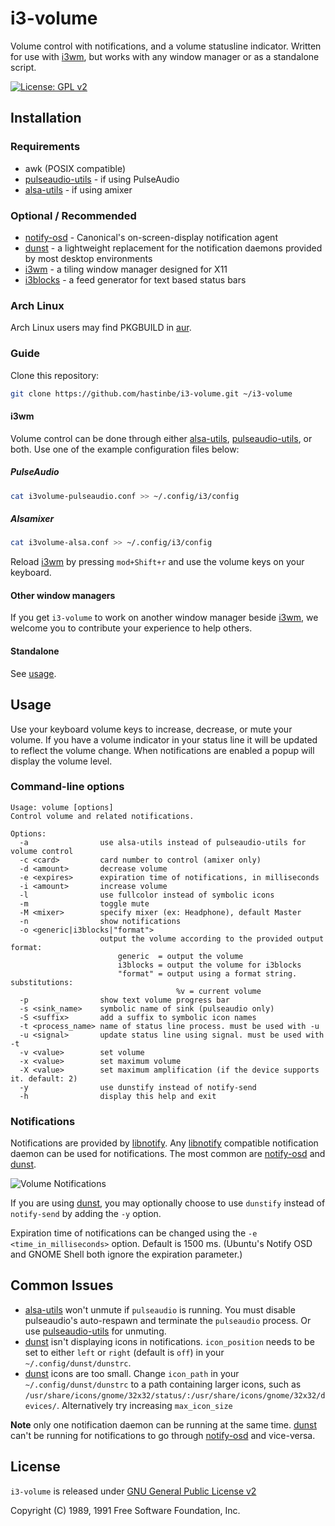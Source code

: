 # i3-volume

Volume control with notifications, and a volume statusline indicator. Written for use with [i3wm], but works with any window manager or as a standalone script.

[![License: GPL v2][license-badge]][license]

## Installation

### Requirements
* awk (POSIX compatible)
* [pulseaudio-utils] - if using PulseAudio
* [alsa-utils] - if using amixer

### Optional / Recommended
* [notify-osd] - Canonical's on-screen-display notification agent
* [dunst] - a lightweight replacement for the notification daemons provided by most desktop environments
* [i3wm] - a tiling window manager designed for X11
* [i3blocks] - a feed generator for text based status bars

### Arch Linux
Arch Linux users may find PKGBUILD in [aur].

### Guide
Clone this repository:
``` bash
git clone https://github.com/hastinbe/i3-volume.git ~/i3-volume
```

#### i3wm

Volume control can be done through either [alsa-utils], [pulseaudio-utils], or both. Use one of the example configuration files below:

##### PulseAudio

``` bash
cat i3volume-pulseaudio.conf >> ~/.config/i3/config
```

##### Alsamixer

``` bash
cat i3volume-alsa.conf >> ~/.config/i3/config
```

Reload [i3wm] by pressing `mod+Shift+r` and use the volume keys on your keyboard.

#### Other window managers

If you get `i3-volume` to work on another window manager beside [i3wm], we welcome you to contribute your experience to help others.

#### Standalone

See [usage](#usage).

## Usage
Use your keyboard volume keys to increase, decrease, or mute your volume. If you have a volume indicator in your status line it will be updated to reflect the volume change. When notifications are enabled a popup will display the volume level.

### Command-line options
```
Usage: volume [options]
Control volume and related notifications.

Options:
  -a                use alsa-utils instead of pulseaudio-utils for volume control
  -c <card>         card number to control (amixer only)
  -d <amount>       decrease volume
  -e <expires>      expiration time of notifications, in milliseconds
  -i <amount>       increase volume
  -l                use fullcolor instead of symbolic icons
  -m                toggle mute
  -M <mixer>        specify mixer (ex: Headphone), default Master
  -n                show notifications
  -o <generic|i3blocks|"format">
                    output the volume according to the provided output format:
                        generic  = output the volume
                        i3blocks = output the volume for i3blocks
                        "format" = output using a format string. substitutions:
                                     %v = current volume
  -p                show text volume progress bar
  -s <sink_name>    symbolic name of sink (pulseaudio only)
  -S <suffix>       add a suffix to symbolic icon names
  -t <process_name> name of status line process. must be used with -u
  -u <signal>       update status line using signal. must be used with -t
  -v <value>        set volume
  -x <value>        set maximum volume
  -X <value>        set maximum amplification (if the device supports it. default: 2)
  -y                use dunstify instead of notify-send
  -h                display this help and exit
  ```

### Notifications

Notifications are provided by [libnotify]. Any [libnotify] compatible notification daemon can be used for notifications. The most common are [notify-osd] and [dunst].

![Volume Notifications](assets/notifications.png)

If you are using [dunst], you may optionally choose to use `dunstify` instead of `notify-send` by adding the `-y` option.

Expiration time of notifications can be changed using the `-e <time_in_milliseconds>` option. Default is 1500 ms. (Ubuntu's Notify OSD and GNOME Shell both ignore the expiration parameter.)

## Common Issues
* [alsa-utils] won't unmute if `pulseaudio` is running. You must disable pulseaudio's auto-respawn and terminate the `pulseaudio` process. Or use [pulseaudio-utils] for unmuting.
* [dunst] isn't displaying icons in notifications. `icon_position` needs to be set to either `left` or `right` (default is `off`) in your `~/.config/dunst/dunstrc`.
* [dunst] icons are too small. Change `icon_path` in your `~/.config/dunst/dunstrc` to a path containing larger icons, such as `/usr/share/icons/gnome/32x32/status/:/usr/share/icons/gnome/32x32/devices/`. Alternatively try increasing `max_icon_size`

**Note** only one notification daemon can be running at the same time. [dunst] can't be running for notifications to go through [notify-osd] and vice-versa.

## License
`i3-volume` is released under [GNU General Public License v2][license]

Copyright (C) 1989, 1991 Free Software Foundation, Inc.

[alsa-utils]: https://alsa.opensrc.org/Alsa-utils
[aur]: https://aur.archlinux.org/packages/i3-volume/
[dunst]: https://dunst-project.org
[i3blocks]: https://github.com/vivien/i3blocks
[i3wm]: https://i3wm.org
[libnotify]: https://developer.gnome.org/libnotify
[license]: https://www.gnu.org/licenses/gpl-2.0.en.html
[license-badge]: https://img.shields.io/badge/License-GPL%20v2-blue.svg
[logo]: assets/logo.svg
[notify-osd]: https://launchpad.net/notify-osd
[pulseaudio-utils]: https://www.freedesktop.org/wiki/Software/PulseAudio/
